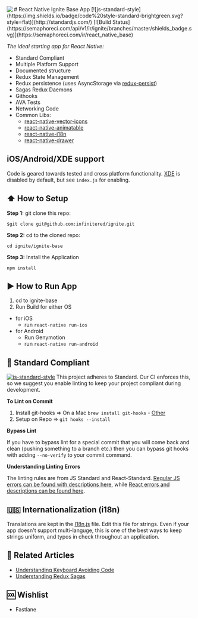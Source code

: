<img align=left src="https://raw.githubusercontent.com/infinitered/react_native_base/master/ignite-base/App/Images/ir.png">
#  React Native Ignite Base App
[![js-standard-style](https://img.shields.io/badge/code%20style-standard-brightgreen.svg?style=flat)](http://standardjs.com/) [![Build Status](https://semaphoreci.com/api/v1/ir/ignite/branches/master/shields_badge.svg)](https://semaphoreci.com/ir/react_native_base)

_The ideal starting app for React Native:_
* Standard Compliant
* Multiple Platform Support
* Documented structure
* Redux State Management
* Redux persistence (uses AsyncStorage via [redux-persist](https://github.com/rt2zz/redux-persist))
* Sagas Redux Daemons
* Githooks
* AVA Tests
* Networking Code
* Common Libs:
  * [react-native-vector-icons](https://github.com/oblador/react-native-vector-icons)
  * [react-native-animatable](https://github.com/oblador/react-native-animatable)
  * [react-native-i18n](https://github.com/AlexanderZaytsev/react-native-i18n)
  * [react-native-drawer](https://github.com/root-two/react-native-drawer)

## iOS/Android/XDE support
Code is geared towards tested and cross platform functionality. [XDE](https://exponentjs.com/) is disabled by default, but see `index.js` for enabling.


## :arrow_up: How to Setup

**Step 1:** git clone this repo:
```
$git clone git@github.com:infinitered/ignite.git
```
**Step 2:** cd to the cloned repo:
```
cd ignite/ignite-base
```
**Step 3:** Install the Application
```
npm install
```

## :arrow_forward: How to Run App

1. cd to ignite-base
2. Run Build for either OS
  * for iOS
    * run `react-native run-ios`
  * for Android
    * Run Genymotion
    * run `react-native run-android`

## :no_entry_sign: Standard Compliant

[![js-standard-style](https://cdn.rawgit.com/feross/standard/master/badge.svg)](https://github.com/feross/standard)
This project adheres to Standard.  Our CI enforces this, so we suggest you enable linting to keep your project compliant during development.

**To Lint on Commit**

1. Install git-hooks => On a Mac `brew install git-hooks` - [Other](https://github.com/icefox/git-hooks/)
2. Setup on Repo => `git hooks --install`

**Bypass Lint**

If you have to bypass lint for a special commit that you will come back and clean (pushing something to a branch etc.) then you can bypass git hooks with adding `--no-verify` to your commit command.

**Understanding Linting Errors**

The linting rules are from JS Standard and React-Standard.  [Regular JS errors can be found with descriptions here](http://eslint.org/docs/rules/), while [React errors and descriptions can be found here](https://github.com/yannickcr/eslint-plugin-react).

## :us: Internationalization (i18n)
Translations are kept in the [I18n.js](https://github.com/infinitered/react_native_base/blob/master/App/I18n/I18n.js) file.  Edit this file for strings.  Even if your app doesn't support multi-languge, this is one of the best ways to keep strings uniform, and typos in check throughout an application.

## :open_file_folder: Related Articles
* [Understanding Keyboard Avoiding Code](https://shift.infinite.red/avoiding-the-keyboard-in-react-native-56d05b9a1e81#.s4bzjlc7l)
* [Understanding Redux Sagas](https://shift.infinite.red/using-redux-saga-to-simplify-your-growing-react-native-codebase-2b8036f650de#.2o2rmz888)

## :cool: Wishlist
* Fastlane
